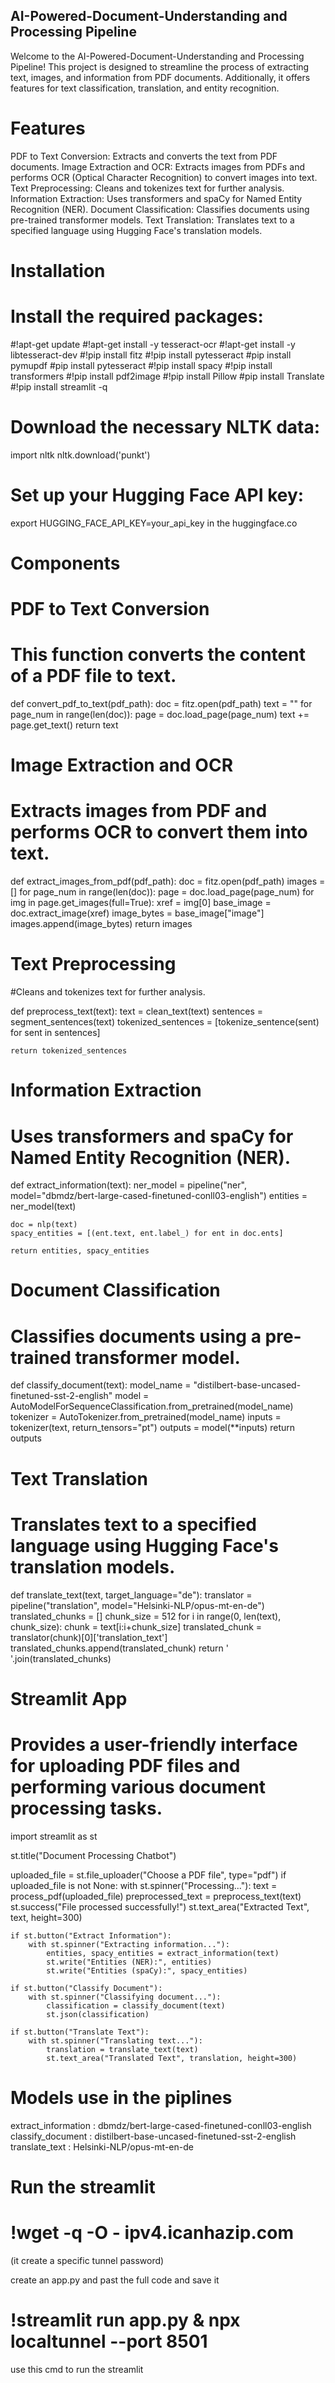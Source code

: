 ## **AI-Powered-Document-Understanding and Processing Pipeline**

Welcome to the AI-Powered-Document-Understanding and Processing Pipeline! This project is designed to streamline the process of extracting text, images, and information from PDF documents. Additionally, it offers features for text classification, translation, and entity recognition.

# **Features**
PDF to Text Conversion: Extracts and converts the text from PDF documents.
Image Extraction and OCR: Extracts images from PDFs and performs OCR (Optical Character Recognition) to convert images into text.
Text Preprocessing: Cleans and tokenizes text for further analysis.
Information Extraction: Uses transformers and spaCy for Named Entity Recognition (NER).
Document Classification: Classifies documents using pre-trained transformer models.
Text Translation: Translates text to a specified language using Hugging Face's translation models.

# **Installation**

# Install the required packages:

#!apt-get update
#!apt-get install -y tesseract-ocr
#!apt-get install -y libtesseract-dev
#!pip install fitz
#!pip install pytesseract
#pip install pymupdf
#pip install pytesseract
#!pip install spacy
#!pip install transformers
#!pip install pdf2image
#!pip install Pillow
#pip install Translate
#!pip install streamlit -q


# Download the necessary NLTK data:

import nltk
nltk.download('punkt')

# Set up your Hugging Face API key:
export HUGGING_FACE_API_KEY=your_api_key
in the huggingface.co

# **Components**
# PDF to Text Conversion
# This function converts the content of a PDF file to text.

def convert_pdf_to_text(pdf_path):
    doc = fitz.open(pdf_path)
    text = ""
    for page_num in range(len(doc)):
        page = doc.load_page(page_num)
        text += page.get_text()
    return text

# Image Extraction and OCR
# Extracts images from PDF and performs OCR to convert them into text.

def extract_images_from_pdf(pdf_path):
    doc = fitz.open(pdf_path)
    images = []
    for page_num in range(len(doc)):
        page = doc.load_page(page_num)
        for img in page.get_images(full=True):
            xref = img[0]
            base_image = doc.extract_image(xref)
            image_bytes = base_image["image"]
            images.append(image_bytes)
    return images
    
# Text Preprocessing
#Cleans and tokenizes text for further analysis.

def preprocess_text(text):
    text = clean_text(text)
    sentences = segment_sentences(text)
    tokenized_sentences = [tokenize_sentence(sent) for sent in sentences]
    
    return tokenized_sentences
    
# Information Extraction
# Uses transformers and spaCy for Named Entity Recognition (NER).

def extract_information(text):
    ner_model = pipeline("ner", model="dbmdz/bert-large-cased-finetuned-conll03-english")
    entities = ner_model(text)

    doc = nlp(text)
    spacy_entities = [(ent.text, ent.label_) for ent in doc.ents]

    return entities, spacy_entities

# Document Classification
# Classifies documents using a pre-trained transformer model.

def classify_document(text):
    model_name = "distilbert-base-uncased-finetuned-sst-2-english"
    model = AutoModelForSequenceClassification.from_pretrained(model_name)
    tokenizer = AutoTokenizer.from_pretrained(model_name)
    inputs = tokenizer(text, return_tensors="pt")
    outputs = model(**inputs)
    return outputs
    
# Text Translation
# Translates text to a specified language using Hugging Face's translation models.

def translate_text(text, target_language="de"):
    translator = pipeline("translation", model="Helsinki-NLP/opus-mt-en-de")
    translated_chunks = []
    chunk_size = 512
    for i in range(0, len(text), chunk_size):
        chunk = text[i:i+chunk_size]
        translated_chunk = translator(chunk)[0]['translation_text']
        translated_chunks.append(translated_chunk)
    return ' '.join(translated_chunks)

# Streamlit App
# Provides a user-friendly interface for uploading PDF files and performing various document processing tasks.

import streamlit as st

st.title("Document Processing Chatbot")

uploaded_file = st.file_uploader("Choose a PDF file", type="pdf")
if uploaded_file is not None:
    with st.spinner("Processing..."):
        text = process_pdf(uploaded_file)
        preprocessed_text = preprocess_text(text)
        st.success("File processed successfully!")
        st.text_area("Extracted Text", text, height=300)

    if st.button("Extract Information"):
        with st.spinner("Extracting information..."):
            entities, spacy_entities = extract_information(text)
            st.write("Entities (NER):", entities)
            st.write("Entities (spaCy):", spacy_entities)

    if st.button("Classify Document"):
        with st.spinner("Classifying document..."):
            classification = classify_document(text)
            st.json(classification)

    if st.button("Translate Text"):
        with st.spinner("Translating text..."):
            translation = translate_text(text)
            st.text_area("Translated Text", translation, height=300)

# Models use in the piplines

extract_information : dbmdz/bert-large-cased-finetuned-conll03-english
classify_document : distilbert-base-uncased-finetuned-sst-2-english
translate_text : Helsinki-NLP/opus-mt-en-de

# Run the streamlit

# !wget -q -O - ipv4.icanhazip.com
(it create a specific tunnel password)

create an app.py and past the full code and save it 

# !streamlit run app.py & npx localtunnel --port 8501
use this cmd to run the streamlit
